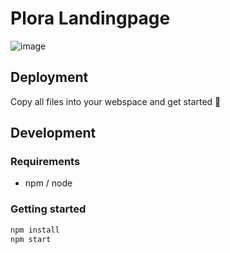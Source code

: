 # Plora Landingpage

![image](https://user-images.githubusercontent.com/6838540/218800073-c75c55b8-7e41-49fc-a26c-b74f44cf191d.png)

## Deployment 

Copy all files into your webspace and get started 🚀

## Development

### Requirements

- npm / node

### Getting started

```bash
npm install
npm start
```
